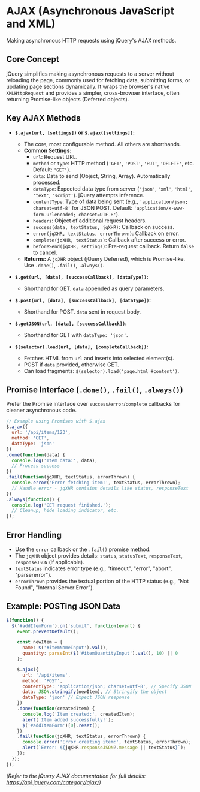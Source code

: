 # AJAX (Asynchronous JavaScript and XML)

Making asynchronous HTTP requests using jQuery's AJAX methods.

## Core Concept

jQuery simplifies making asynchronous requests to a server without reloading the page, commonly used for fetching data, submitting forms, or updating page sections dynamically. It wraps the browser's native `XMLHttpRequest` and provides a simpler, cross-browser interface, often returning Promise-like objects (Deferred objects).

## Key AJAX Methods

*   **`$.ajax(url, [settings])` or `$.ajax([settings])`:**
    *   The core, most configurable method. All others are shorthands.
    *   **Common Settings:**
        *   `url`: Request URL.
        *   `method` or `type`: HTTP method (`'GET'`, `'POST'`, `'PUT'`, `'DELETE'`, etc. Default: `'GET'`).
        *   `data`: Data to send (Object, String, Array). Automatically processed.
        *   `dataType`: Expected data type from server (`'json'`, `'xml'`, `'html'`, `'text'`, `'script'`). jQuery attempts inference.
        *   `contentType`: Type of data being sent (e.g., `'application/json; charset=utf-8'` for JSON POST. Default: `'application/x-www-form-urlencoded; charset=UTF-8'`).
        *   `headers`: Object of additional request headers.
        *   `success(data, textStatus, jqXHR)`: Callback on success.
        *   `error(jqXHR, textStatus, errorThrown)`: Callback on error.
        *   `complete(jqXHR, textStatus)`: Callback after success or error.
        *   `beforeSend(jqXHR, settings)`: Pre-request callback. Return `false` to cancel.
    *   **Returns:** A `jqXHR` object (jQuery Deferred), which is Promise-like. Use `.done()`, `.fail()`, `.always()`.

*   **`$.get(url, [data], [successCallback], [dataType])`:**
    *   Shorthand for GET. `data` appended as query parameters.

*   **`$.post(url, [data], [successCallback], [dataType])`:**
    *   Shorthand for POST. `data` sent in request body.

*   **`$.getJSON(url, [data], [successCallback])`:**
    *   Shorthand for GET with `dataType: 'json'`.

*   **`$(selector).load(url, [data], [completeCallback])`:**
    *   Fetches HTML from `url` and inserts into selected element(s).
    *   POST if `data` provided, otherwise GET.
    *   Can load fragments: `$(selector).load('page.html #content')`.

## Promise Interface (`.done()`, `.fail()`, `.always()`)

Prefer the Promise interface over `success`/`error`/`complete` callbacks for cleaner asynchronous code.

```javascript
// Example using Promises with $.ajax
$.ajax({
  url: '/api/items/123',
  method: 'GET',
  dataType: 'json'
})
.done(function(data) {
  console.log('Item data:', data);
  // Process success
})
.fail(function(jqXHR, textStatus, errorThrown) {
  console.error('Error fetching item:', textStatus, errorThrown);
  // Handle error - jqXHR contains details like status, responseText
})
.always(function() {
  console.log('GET request finished.');
  // Cleanup, hide loading indicator, etc.
});
```

## Error Handling

*   Use the `error` callback or the `.fail()` promise method.
*   The `jqXHR` object provides details: `status`, `statusText`, `responseText`, `responseJSON` (if applicable).
*   `textStatus` indicates error type (e.g., "timeout", "error", "abort", "parsererror").
*   `errorThrown` provides the textual portion of the HTTP status (e.g., "Not Found", "Internal Server Error").

## Example: POSTing JSON Data

```javascript
$(function() {
  $('#addItemForm').on('submit', function(event) {
    event.preventDefault();

    const newItem = {
      name: $('#itemNameInput').val(),
      quantity: parseInt($('#itemQuantityInput').val(), 10) || 0
    };

    $.ajax({
      url: '/api/items',
      method: 'POST',
      contentType: 'application/json; charset=utf-8', // Specify JSON
      data: JSON.stringify(newItem), // Stringify the object
      dataType: 'json' // Expect JSON response
    })
    .done(function(createdItem) {
      console.log('Item created:', createdItem);
      alert('Item added successfully!');
      $('#addItemForm')[0].reset();
    })
    .fail(function(jqXHR, textStatus, errorThrown) {
      console.error('Error creating item:', textStatus, errorThrown);
      alert(`Error: ${jqXHR.responseJSON?.message || textStatus}`);
    });
  });
});
```

*(Refer to the jQuery AJAX documentation for full details: https://api.jquery.com/category/ajax/)*
